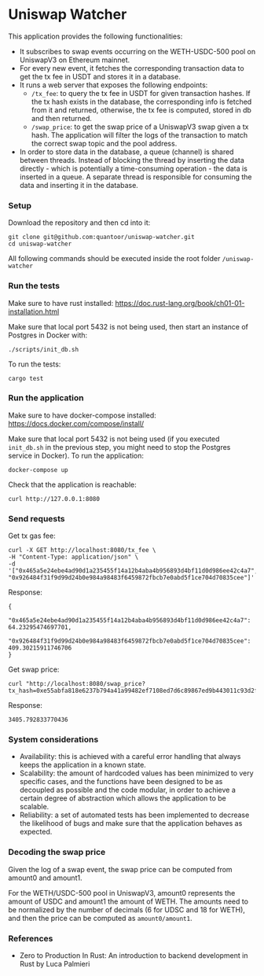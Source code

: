 # Uniswap Watcher

This application provides the following functionalities:

- It subscribes to swap events occurring on the WETH-USDC-500 pool on UniswapV3 on Ethereum mainnet.
- For every new event, it fetches the corresponding transaction data to get the tx fee in USDT and stores it in a database.
- It runs a web server that exposes the following endpoints:
  - `/tx_fee`: to query the tx fee in USDT for given transaction hashes. If the tx hash exists in the database, the corresponding
  info is fetched from it and returned, otherwise, the tx fee is computed, stored in db and then returned.
  - `/swap_price`: to get the swap price of a UniswapV3 swap given a tx hash. The application will filter the logs of the transaction
  to match the correct swap topic and the pool address.
- In order to store data in the database, a queue (channel) is shared between threads. Instead of blocking the thread by inserting the data
directly - which is potentially a time-consuming operation - the data is inserted in a queue. A separate thread is responsible for
consuming the data and inserting it in the database.

### Setup
Download the repository and then cd into it:
```
git clone git@github.com:quantoor/uniswap-watcher.git
cd uniswap-watcher
```
All following commands should be executed inside the root folder `/uniswap-watcher`

### Run the tests
Make sure to have rust installed: https://doc.rust-lang.org/book/ch01-01-installation.html

Make sure that local port 5432 is not being used, then start an instance of Postgres in Docker with:
```
./scripts/init_db.sh
```
To run the tests:
```
cargo test
```

### Run the application
Make sure to have docker-compose installed: https://docs.docker.com/compose/install/

Make sure that local port 5432 is not being used (if you executed `init_db.sh` in the previous step,
you might need to stop the Postgres service in Docker). To run the application:
```
docker-compose up
```
Check that the application is reachable:
```
curl http://127.0.0.1:8080
```

### Send requests
Get tx gas fee:
```
curl -X GET http://localhost:8080/tx_fee \
-H "Content-Type: application/json" \
-d '["0x465a5e24ebe4ad90d1a235455f14a12b4aba4b956893d4bf11d0d986ee42c4a7", "0x926484f31f9d99d24b0e984a98483f6459872fbcb7e0abd5f1ce704d70835cee"]'
```
Response:
```
{
    "0x465a5e24ebe4ad90d1a235455f14a12b4aba4b956893d4bf11d0d986ee42c4a7": 64.23295474697701,
    "0x926484f31f9d99d24b0e984a98483f6459872fbcb7e0abd5f1ce704d70835cee": 409.30215911746706
}
```
Get swap price:
```
curl "http://localhost:8080/swap_price?tx_hash=0xe55abfa818e6237b794a41a99482ef7108ed7d6c89867ed9b443011c93d2fb77"
```
Response:
```
3405.792833770436
```

### System considerations
- Availability: this is achieved with a careful error handling that always keeps the application in a known state.
- Scalability: the amount of hardcoded values has been minimized to very specific cases, and the functions have been
designed to be as decoupled as possible and the code modular, in order to achieve a certain degree of abstraction which 
allows the application to be scalable. 
- Reliability: a set of automated tests has been implemented to decrease the likelihood of bugs and make sure that
the application behaves as expected.

### Decoding the swap price
Given the log of a swap event, the swap price can be computed from amount0 and amount1. 

For the WETH/USDC-500 pool in UniswapV3, amount0 represents the amount of USDC and amount1 the amount of WETH. 
The amounts need to be normalized by the number of decimals (6 for UDSC and 18 for WETH), and
then the price can be computed as `amount0/amount1`.

### References
- Zero to Production In Rust: An introduction to backend development in Rust
  by Luca Palmieri